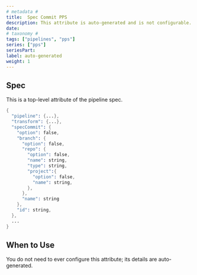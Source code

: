 ```yaml
---
# metadata # 
title:  Spec Commit PPS
description: This attribute is auto-generated and is not configurable.
date: 
# taxonomy #
tags: ["pipelines", "pps"]
series: ["pps"]
seriesPart:
label: auto-generated
weight: 1
---
```


## Spec 
This is a top-level attribute of the pipeline spec. 

```s
{
  "pipeline": {...},
  "transform": {...},
  "specCommit": {
    "option": false,
    "branch": {
      "option": false,
      "repo": {
        "option": false,
        "name": string,
        "type": string,
        "project":{
          "option": false,
          "name": string,
        },
      },
      "name": string
    },
    "id": string,
  },
  ...
}

```

## When to Use 

You do not need to ever configure this attribute; its details are auto-generated.
